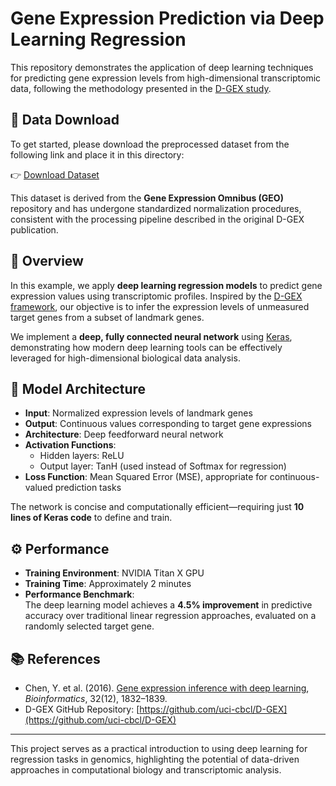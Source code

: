 # Gene Expression Prediction via Deep Learning Regression

This repository demonstrates the application of deep learning techniques for predicting gene expression levels from high-dimensional transcriptomic data, following the methodology presented in the [D-GEX study](https://academic.oup.com/bioinformatics/article/32/12/1832/1743989).

## 🔗 Data Download

To get started, please download the preprocessed dataset from the following link and place it in this directory:

👉 [Download Dataset](https://gocuhk-my.sharepoint.com/:u:/g/personal/yuli_cuhk_edu_hk/EfRg6fmt3lNPlTvPS9tz7fsBRp_aOPn9wHQQRkO1MecBYw?e=qLYigj)

This dataset is derived from the **Gene Expression Omnibus (GEO)** repository and has undergone standardized normalization procedures, consistent with the processing pipeline described in the original D-GEX publication.

## 🔬 Overview

In this example, we apply **deep learning regression models** to predict gene expression values using transcriptomic profiles. Inspired by the [D-GEX framework](https://academic.oup.com/bioinformatics/article/32/12/1832/1743989), our objective is to infer the expression levels of unmeasured target genes from a subset of landmark genes.

We implement a **deep, fully connected neural network** using [Keras](https://keras.io/), demonstrating how modern deep learning tools can be effectively leveraged for high-dimensional biological data analysis.

## 🧠 Model Architecture

- **Input**: Normalized expression levels of landmark genes  
- **Output**: Continuous values corresponding to target gene expressions  
- **Architecture**: Deep feedforward neural network  
- **Activation Functions**:  
  - Hidden layers: ReLU  
  - Output layer: TanH (used instead of Softmax for regression)  
- **Loss Function**: Mean Squared Error (MSE), appropriate for continuous-valued prediction tasks

The network is concise and computationally efficient—requiring just **10 lines of Keras code** to define and train.

## ⚙️ Performance

- **Training Environment**: NVIDIA Titan X GPU  
- **Training Time**: Approximately 2 minutes  
- **Performance Benchmark**:  
  The deep learning model achieves a **4.5% improvement** in predictive accuracy over traditional linear regression approaches, evaluated on a randomly selected target gene.

## 📚 References

- Chen, Y. et al. (2016). [Gene expression inference with deep learning](https://academic.oup.com/bioinformatics/article/32/12/1832/1743989), *Bioinformatics*, 32(12), 1832–1839.  
- D-GEX GitHub Repository: [https://github.com/uci-cbcl/D-GEX](https://github.com/uci-cbcl/D-GEX)

---

This project serves as a practical introduction to using deep learning for regression tasks in genomics, highlighting the potential of data-driven approaches in computational biology and transcriptomic analysis.
